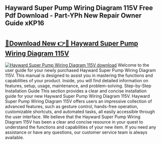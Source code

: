 ## Hayward Super Pump Wiring Diagram 115V Free Pdf Download - Part-YPh New Repair Owner Guide xKP16

# <h2><a href="http://dfpnc9p.blite.top/?on=Hayward+Super+Pump+Wiring+Diagram+115V">🔗Download New 👉🔴 Hayward Super Pump Wiring Diagram 115V</a></h2>

[![Hayward Super Pump Wiring Diagram 115V download](https://i.imgur.com/lujVjoI.png)](http://dfpnc9p.blite.top/?on=Hayward+Super+Pump+Wiring+Diagram+115V)
Welcome to the user guide for your newly purchased Hayward Super Pump Wiring Diagram 115V. This manual is designed to assist you in mastering the functions and capabilities of your product. Inside, you will find detailed information on features, setup, usage, maintenance, and problem-solving. Step-by-Step Installation Guide This section provides a clear and concise installation guide for your new Hayward Super Pump Wiring Diagram 115V. Hayward Super Pump Wiring Diagram 115V offers users an impressive collection of advanced features, such as gesture control, hands-free operation, customizable shortcuts, and automated tasks, all easily accessible through the user interface. We believe that the Hayward Super Pump Wiring Diagram 115V has been a clear and concise resource in your quest to understand the functions and capabilities of your new item. If you need any assistance or have any questions, our customer service team is always available.
